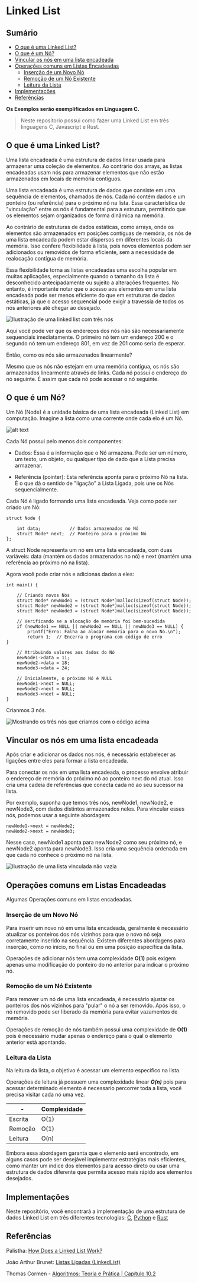 # Linked List

## Sumário

- [O que é uma Linked List?](#o-que-é-uma-linked-list)
- [O que é um Nó?](#o-que-é-um-nó)
- [Vincular os nós em uma lista encadeada](#vincular-os-nós-em-uma-lista-encadeada)
- [Operações comuns em Listas Encadeadas](#operações-comuns-em-listas-encadeadas)
     - [Inserção de um Novo Nó](#inserção-de-um-novo-nó)
     - [Remoção de um Nó Existente](#remoção-de-um-nó-existente)
     - [Leitura da Lista](#leitura-da-lista)
- [Implementações](#implementações)
- [Referências](#referências)


**Os Exemplos serão exemplificados em Linguagem C.**
> Neste repositorio possui como fazer uma Linked List em três linguagens C, Javascript e Rust.

## O que é uma Linked List?

Uma lista encadeada é uma estrutura de dados linear usada para armazenar uma coleção de elementos. Ao contrário dos arrays, as listas encadeadas usam nós para armazenar elementos que não estão armazenados em locais de memória contíguos.

Uma lista encadeada é uma estrutura de dados que consiste em uma sequência de elementos, chamados de nós. Cada nó contém dados e um ponteiro (ou referência) para o próximo nó na lista. Essa característica de "vinculação" entre os nós é fundamental para a estrutura, permitindo que os elementos sejam organizados de forma dinâmica na memória.

Ao contrário de estruturas de dados estáticas, como arrays, onde os elementos são armazenados em posições contíguas de memória, os nós de uma lista encadeada podem estar dispersos em diferentes locais da memória. Isso confere flexibilidade à lista, pois novos elementos podem ser adicionados ou removidos de forma eficiente, sem a necessidade de realocação contígua de memória.

Essa flexibilidade torna as listas encadeadas uma escolha popular em muitas aplicações, especialmente quando o tamanho da lista é desconhecido antecipadamente ou sujeito a alterações frequentes. No entanto, é importante notar que o acesso aos elementos em uma lista encadeada pode ser menos eficiente do que em estruturas de dados estáticas, já que o acesso sequencial pode exigir a travessia de todos os nós anteriores até chegar ao desejado.

![Ilustração de uma linked list com três nós
](assents/linkedlist_01-1.png)

Aqui você pode ver que os endereços dos nós não são necessariamente sequenciais imediatamente. O primeiro nó tem um endereço 200 e o segundo nó tem um endereço 801, em vez de 201 como seria de esperar.

Então, como os nós são armazenados linearmente?

Mesmo que os nós não estejam em uma memória contígua, os nós são armazenados linearmente através de links. Cada nó possui o endereço do nó seguinte. É assim que cada nó pode acessar o nó seguinte.

## O que é um Nó?

Um Nó (Node) é a unidade básica de uma lista encadeada (Linked List) em computação.  Imagine a lista como uma corrente onde cada elo é um Nó.

![alt text](assents/linkedlist_02.png)

Cada Nó possui pelo menos dois componentes:

- Dados: Essa é a informação que o Nó armazena. Pode ser um número, um texto, um objeto, ou qualquer tipo de dado que a Lista precisa armazenar.

- Referência (pointer): Esta referência aponta para o próximo Nó na lista. É o que dá o sentido de "ligação" à Lista Ligada, pois une os Nós sequencialmente.

Cada Nó é ligado formando uma lista encadeada. Veja como pode ser criado um Nó:

```
struct Node {

    int data;           // Dados armazenados no Nó
    struct Node* next;  // Ponteiro para o próximo Nó
};
```
A struct Node representa um nó em uma lista encadeada, com duas variáveis: data (mantém os dados armazenados no nó) e next (mantém uma referência ao próximo nó na lista).

Agora você pode criar nós e adicionas dados a eles:

```
int main() {

    // Criando novos Nós
    struct Node* newNode1 = (struct Node*)malloc(sizeof(struct Node));
    struct Node* newNode2 = (struct Node*)malloc(sizeof(struct Node));
    struct Node* newNode3 = (struct Node*)malloc(sizeof(struct Node));

    // Verificando se a alocação de memória foi bem-sucedida
    if (newNode1 == NULL || newNode2 == NULL || newNode3 == NULL) {
        printf("Erro: Falha ao alocar memória para o novo Nó.\n");
        return 1;  // Encerra o programa com código de erro
}

    // Atribuindo valores aos dados do Nó
    newNode1->data = 11;     
    newNode2->data = 18;     
    newNode3->data = 24;  

    // Inicialmente, o próximo Nó é NULL
    newNode1->next = NULL;   
    newNode2->next = NULL;   
    newNode3->next = NULL;   
}
```

Crianmos 3 nós.

![Mostrando os três nós que criamos com o código acima](assents/linkedlist_03.png)

## Vincular os nós em uma lista encadeada

Após criar e adicionar os dados nos nós, é necessário estabelecer as ligações entre eles para formar a lista encadeada.

Para conectar os nós em uma lista encadeada, o processo envolve atribuir o endereço de memória do próximo nó ao ponteiro next do nó atual. Isso cria uma cadeia de referências que conecta cada nó ao seu sucessor na lista.

Por exemplo, suponha que temos três nós, newNode1, newNode2, e newNode3, com dados distintos armazenados neles. Para vincular esses nós, podemos usar a seguinte abordagem:

```
newNode1->next = newNode2;
newNode2->next = newNode3;
```

Nesse caso, newNode1 aponta para newNode2 como seu próximo nó, e newNode2 aponta para newNode3. Isso cria uma sequência ordenada em que cada nó conhece o próximo nó na lista.

![Ilustração de uma lista vinculada não vazia
](assents/linkedlist_04.png)

## Operações comuns em Listas Encadeadas

Algumas Operações comuns em listas encadeadas.

### Inserção de um Novo Nó
Para inserir um novo nó em uma lista encadeada, geralmente é necessário atualizar os ponteiros dos nós vizinhos para que o novo nó seja corretamente inserido na sequência. Existem diferentes abordagens para inserção, como no início, no final ou em uma posição específica da lista.

Operações de adicionar nós tem uma complexidade **O(1)** pois exigem apenas uma modificação do ponteiro do nó anterior para indicar o próximo nó.

### Remoção de um Nó Existente
Para remover um nó de uma lista encadeada, é necessário ajustar os ponteiros dos nós vizinhos para "pular" o nó a ser removido. Após isso, o nó removido pode ser liberado da memória para evitar vazamentos de memória.

Operações de remoção de nós também possui uma complexidade de **O(1)** pois é necessário mudar apenas o endereço para o qual o elemento anterior está apontando. 

### Leitura da Lista
Na leitura da lista, o objetivo é acessar um elemento específico na lista.

Operações de leitura já possuem uma complexidade linear ***O(n)***  pois para acessar determinado elemento é necessario percorrer toda a lista, você precisa visitar cada nó uma vez.

| - | Complexidade |
|---|---|
| Escrita | O(1) |
| Remoção | O(1) |
| Leitura | O(n) |


Embora essa abordagem garanta que o elemento será encontrado, em alguns casos pode ser desejável implementar estratégias mais eficientes, como manter um índice dos elementos para acesso direto ou usar uma estrutura de dados diferente que permita acesso mais rápido aos elementos desejados.

## Implementações

Neste repositório, você encontrará a implementação de uma estrutura de dados Linked List em três diferentes tecnologias: <a href="https://github.com/FabioHenriqueFarias/algorithms-And-Data-Dtructures/tree/main/Data_Structures/Linked-List/C">C</a>, <a href="https://github.com/FabioHenriqueFarias/algorithms-And-Data-Dtructures/tree/main/Data_Structures/Linked-List/Python">Python</a> e <a href="https://github.com/FabioHenriqueFarias/algorithms-And-Data-Dtructures/tree/main/Data_Structures/Linked-List/Rust">Rust</a>

## Referências

Palistha: <a href="https://www.freecodecamp.org/news/how-linked-lists-work/" target="_blank" >How Does a Linked List Work?</a>

João Arthur Brunet: <a href="https://joaoarthurbm.github.io/eda/posts/linkedlist/" target="_blank" >Listas Ligadas (LinkedList)
</a>


Thomas Cormen - <a href="https://www.amazon.com.br/Algoritmos-Teoria-Pr%C3%A1tica-Thomas-Cormen/dp/8535236996" target="_blank">Algoritmos: Teoria e Prática | Capítulo 10.2
</a>
